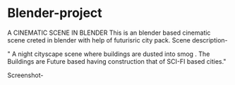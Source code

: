 # Blender-project
A CINEMATIC SCENE IN BLENDER
This is an blender based cinematic scene creted in blender with help of futurisric city pack.
Scene description-  

   " A night cityscape scene where buildings are dusted into smog . The Buildings are Future based having construction that of SCI-FI based cities."
   
   
   Screenshot-
   
   
   

